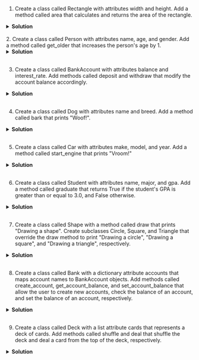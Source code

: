 1. Create a class called Rectangle with attributes width and height. Add a method called area that calculates and returns the area of the rectangle.

<details>
<summary><b>Solution</b></summary>

```python
class Rectangle:
    def __init__(self, width, height):
        self.width = width
        self.height = height
    
    def area(self):
        return self.width * self.height

```

</details>

<br>
2. Create a class called Person with attributes name, age, and gender. Add a method called get_older that increases the person's age by 1.

<details>
<summary><b>Solution</b></summary>

```python
class Person:
    def __init__(self, name, age, gender):
        self.name = name
        self.age = age
        self.gender = gender
    
    def get_older(self):
        self.age += 1


```

</details>

<br>


3. Create a class called BankAccount with attributes balance and interest_rate. Add methods called deposit and withdraw that modify the account balance accordingly.

<details>
<summary><b>Solution</b></summary>

```python
class BankAccount:
    def __init__(self, balance=0, interest_rate=0.05):
        self.balance = balance
        self.interest_rate = interest_rate
    
    def deposit(self, amount):
        self.balance += amount
    
    def withdraw(self, amount):
        if amount > self.balance:
            raise ValueError("Insufficient balance")
        self.balance -= amount

```

</details>

<br>

4. Create a class called Dog with attributes name and breed. Add a method called bark that prints "Woof!".

<details>
<summary><b>Solution</b></summary>

```python
class Dog:
    def __init__(self, name, breed):
        self.name = name
        self.breed = breed
    
    def bark(self):
        print("Woof!")


```

</details>

<br>

5. Create a class called Car with attributes make, model, and year. Add a method called start_engine that prints "Vroom!"

<details>
<summary><b>Solution</b></summary>

```python
class Car:
    def __init__(self, make, model, year):
        self.make = make
        self.model = model
        self.year = year
    
    def start_engine(self):
        print("Vroom!")


```

</details>

<br>

6. Create a class called Student with attributes name, major, and gpa. Add a method called graduate that returns True if the student's GPA is greater than or equal to 3.0, and False otherwise.

<details>
<summary><b>Solution</b></summary>

```python
class Student:
    def __init__(self, name, major, gpa):
        self.name = name
        self.major = major
        self.gpa = gpa
    
    def graduate(self):
        return self.gpa >= 3.0


```

</details>

<br>

7. Create a class called Shape with a method called draw that prints "Drawing a shape". Create subclasses Circle, Square, and Triangle that override the draw method to print "Drawing a circle", "Drawing a square", and "Drawing a triangle", respectively.

<details>
<summary><b>Solution</b></summary>

```python
class Shape:
    def draw(self):
        print("Drawing a shape")
    
class Circle(Shape):
    def draw(self):
        print("Drawing a circle")

class Square(Shape):
    def draw(self):
        print("Drawing a square")

class Triangle(Shape):
    def draw(self):
        print("Drawing a triangle")



```

</details>

<br>

8. Create a class called Bank with a dictionary attribute accounts that maps account names to BankAccount objects. Add methods called create_account, get_account_balance, and set_account_balance that allow the user to create new accounts, check the balance of an account, and set the balance of an account, respectively.

<details>
<summary><b>Solution</b></summary>

```python
class Bank:
    def __init__(self):
        self.accounts = {}
    
    def create_account(self, name, balance=0):
        if name in self.accounts:
            raise ValueError("Account already exists")
        self.accounts[name] = BankAccount(balance)
    
    def get_account_balance(self, name):
        if name not in self.accounts:
            raise ValueError("Account does not exist")
        return self.accounts[name].balance
    
    def set_account_balance(self, name, balance):
        if name not in self.accounts:
            raise ValueError("Account does not exist")
        self.accounts[name].balance = balance




```

</details>

<br>


9. Create a class called Deck with a list attribute cards that represents a deck of cards. Add methods called shuffle and deal that shuffle the deck and deal a card from the top of the deck, respectively.

<details>
<summary><b>Solution</b></summary>

```python
import random

class Deck:
    def __init__(self):
        self.cards = ["A", "2", "3", "4", "5", "6", "7", "8", "9", "10", "J", "Q", "K"] * 4
    
    def shuffle(self):
        random.shuffle(self.cards)
    
    def deal(self):
        return self.cards.pop(0)

```

</details>

<br>
